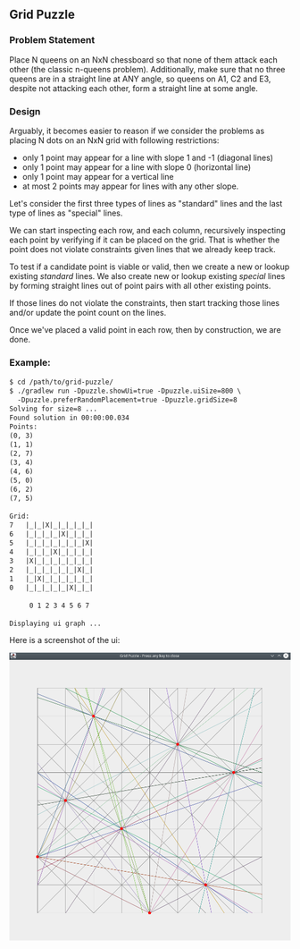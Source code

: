 ## Grid Puzzle


### Problem Statement
Place N queens on an NxN chessboard so that none of them attack each other (the classic n-queens problem). Additionally, make sure that no three queens are in a straight line at ANY angle, so queens on A1, C2 and E3, despite not attacking each other, form a straight line at some angle.

### Design

Arguably, it becomes easier to reason if we consider the problems as placing N dots on an NxN grid with following restrictions:

- only 1 point may appear for a line with slope 1 and -1 (diagonal lines)
- only 1 point may appear for a line with slope 0 (horizontal line)
- only 1 point may appear for a vertical line
- at most 2 points may appear for lines with any other slope.

Let's consider the first three types of lines as "standard" lines and the last type of lines as "special" lines.

We can start inspecting each row, and each column, recursively inspecting each point by verifying if it can be placed on the grid. That is whether the point does not violate constraints given lines that we already keep track.
   
To test if a candidate point is viable or valid, then we create a new or lookup existing _standard_ lines. We also create new or lookup existing _special_ lines by forming straight lines out of point pairs with all other existing points.
      
If those lines do not violate the constraints, then start tracking those lines and/or update the point count on the lines.

Once we've placed a valid point in each row, then by construction, we are done.

### Example:


```
$ cd /path/to/grid-puzzle/
$ ./gradlew run -Dpuzzle.showUi=true -Dpuzzle.uiSize=800 \
  -Dpuzzle.preferRandomPlacement=true -Dpuzzle.gridSize=8
Solving for size=8 ...
Found solution in 00:00:00.034
Points:
(0, 3)
(1, 1)
(2, 7)
(3, 4)
(4, 6)
(5, 0)
(6, 2)
(7, 5)

Grid:
7   |_|_|X|_|_|_|_|_|
6   |_|_|_|_|X|_|_|_|
5   |_|_|_|_|_|_|_|X|
4   |_|_|_|X|_|_|_|_|
3   |X|_|_|_|_|_|_|_|
2   |_|_|_|_|_|_|X|_|
1   |_|X|_|_|_|_|_|_|
0   |_|_|_|_|_|X|_|_|

     0 1 2 3 4 5 6 7 

Displaying ui graph ...
```

Here is a screenshot of the ui:

![](/assets/screenshot.png)

